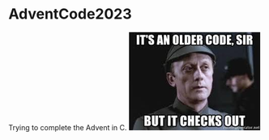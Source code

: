 # AdventCode2023
Trying to complete the Advent in C.
![An old language, I know](img/older_code.jpg)
